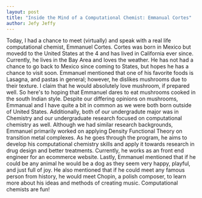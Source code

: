```yaml
---
layout: post
title: "Inside the Mind of a Computational Chemist: Emmanual Cortes" 
author: Jefy Jeffy 
--- 
```


Today, I had a chance to meet (virtually) and speak with a real life computational chemist, Emmanuel Cortes. Cortes was born in Mexico but movedd to the United States at the 4 and has lived in California ever since. Currently, he lives in the Bay Area and loves the weather. He has not had a chance to go back to Mexico since coming to States, but hopes he has a chance to visit soon. Emmanuel mentioned that one of his favorite foods is Lasagna, and pastas in general; however, he dislikes mushrooms due to their texture. I claim that he would absolutely love mushroom, if prepared well. So here's to hoping that Emmanuel dares to eat mushrooms cooked in the south Indian style. 
Despite our differing opinions on mushrooms, Emmanual and I have quite a bit in common as we were both born outside of United States. Additionally, both of our undergradute major was in Chemistry and our undergraduate research focused on computational chemistry as well. Although we had similar research backgrounds, Emmanuel primarily worked on applying Density Functional Theory on transition metal complexes. As he goes through the program, he aims to develop his computational chemistry skills and apply it towards research in drug design and better treatments. Currently, he works as an front end engineer for an ecommerce website. 
Lastly, Emmanuel mentioned that if he could be any animal he would be a dog as they seem very happy, playful, and just full of joy. He also mentioned that if he could meet any famous person from history, he would meet Chopin, a polish composer, to learn more about his ideas and methods of creating music. Computational chemists are fun! 